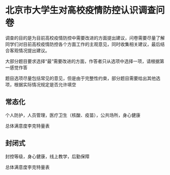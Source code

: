 # 北京市大学生对高校疫情防控认识调查问卷

调查的目的是为目前高校疫情防控中需要改进的方面提出建议，问卷需要尽量了解同学们对目前高校疫情防控各个方面工作的主观意见，同时收集相关建议，最后结合客观情况提出建议。

大部分题目要求选择“最”需要改进的方面，作答者只从选项中选择一项，请根据第一感觉作答

题目选项尽量包括常见的意见，但是由于完整性约束，部分题目需要给出其他选项，根据实际情况规定是否允许填空

## 常态化

个人防护，人员管理，医疗卫生（核酸、疫苗），公共场所，身心健康

总体满意度李克特量表

## 封闭式

封控等级，身心健康，线上教学，后勤保障

总体满意度李克特量表
